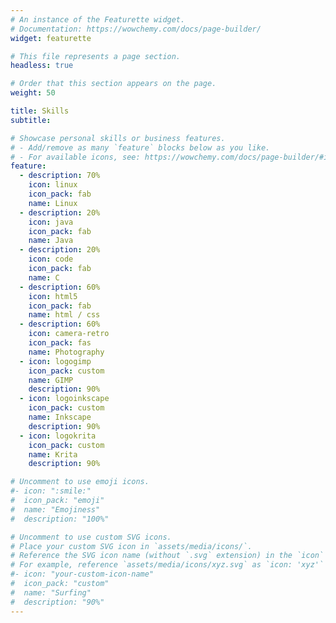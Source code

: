 ```yaml
---
# An instance of the Featurette widget.
# Documentation: https://wowchemy.com/docs/page-builder/
widget: featurette

# This file represents a page section.
headless: true

# Order that this section appears on the page.
weight: 50

title: Skills
subtitle:

# Showcase personal skills or business features.
# - Add/remove as many `feature` blocks below as you like.
# - For available icons, see: https://wowchemy.com/docs/page-builder/#icons
feature:
  - description: 70%
    icon: linux
    icon_pack: fab
    name: Linux
  - description: 20%
    icon: java
    icon_pack: fab
    name: Java
  - description: 20%
    icon: code
    icon_pack: fab
    name: C
  - description: 60%
    icon: html5
    icon_pack: fab
    name: html / css
  - description: 60%
    icon: camera-retro
    icon_pack: fas
    name: Photography
  - icon: logogimp
    icon_pack: custom
    name: GIMP
    description: 90%
  - icon: logoinkscape
    icon_pack: custom
    name: Inkscape
    description: 90%
  - icon: logokrita
    icon_pack: custom
    name: Krita
    description: 90%

# Uncomment to use emoji icons.
#- icon: ":smile:"
#  icon_pack: "emoji"
#  name: "Emojiness"
#  description: "100%"

# Uncomment to use custom SVG icons.
# Place your custom SVG icon in `assets/media/icons/`.
# Reference the SVG icon name (without `.svg` extension) in the `icon` field.
# For example, reference `assets/media/icons/xyz.svg` as `icon: 'xyz'`
#- icon: "your-custom-icon-name"
#  icon_pack: "custom"
#  name: "Surfing"
#  description: "90%"
---
```

